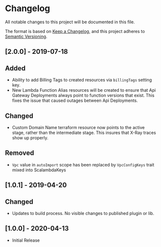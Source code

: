 # Changelog
All notable changes to this project will be documented in this file.

The format is based on [Keep a Changelog](https://keepachangelog.com/en/1.0.0/),
and this project adheres to [Semantic Versioning](https://semver.org/spec/v2.0.0.html).

## [2.0.0] - 2019-07-18
## Added
- Ability to add Billing Tags to created resources via `billingTags` setting key.
- New Lambda Function Alias resources will be created to ensure that Api Gateway Deployments always point to function versions that exist. This fixes the issue that caused outages between Api Deployments.

## Changed
- Custom Domain Name terraform resource now points to the active stage, rather than the intermediate stage. This insures that X-Ray traces show up properly. 

## Removed
- `Vpc` value in `autoImport` scope has been replaced by `VpcConfigKeys` trait mixed into ScalambdaKeys  

## [1.0.1] - 2019-04-20 
## Changed
- Updates to build process. No visible changes to published plugin or lib. 

## [1.0.0] - 2020-04-13 
- Initial Release
 